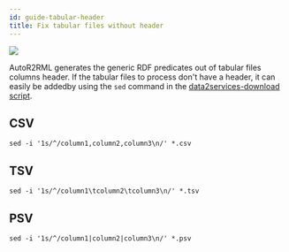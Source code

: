 ```yaml
---
id: guide-tabular-header
title: Fix tabular files without header
---
```


![](/data2services/img/csv-logo.png)

AutoR2RML generates the generic RDF predicates out of tabular files columns header. If the tabular files to process don't have a header, it can easily be addedby using the `sed` command in the [data2services-download script](https://github.com/MaastrichtU-IDS/data2services-download/blob/master/datasets/TEMPLATE/download.sh#L75:L79).

## CSV

```shell
sed -i '1s/^/column1,column2,column3\n/' *.csv
```

## TSV

```shell
sed -i '1s/^/column1\tcolumn2\tcolumn3\n/' *.tsv
```

## PSV

```shell
sed -i '1s/^/column1|column2|column3\n/' *.psv
```